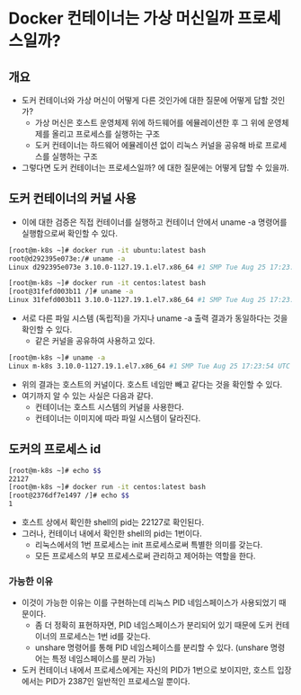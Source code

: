 # Docker 컨테이너는 가상 머신일까 프로세스일까?
## 개요
- 도커 컨테이너와 가상 머신이 어떻게 다른 것인가에 대한 질문에 어떻게 답할 것인가?
  - 가상 머신은 호스트 운영체제 위에 하드웨어를 에뮬레이션한 후 그 위에 운영체제를 올리고 프로세스를 실행하는 구조
  - 도커 컨테이너는 하드웨어 에뮬레이션 없이 리눅스 커널을 공유해 바로 프로세스를 실행하는 구조
- 그렇다면 도커 컨테이너는 프로세스일까? 에 대한 질문에는 어떻게 답할 수 있을까.

## 도커 컨테이너의 커널 사용
- 이에 대한 검증은 직접 컨테이너를 실행하고 컨테이너 안에서 uname -a 명령어를 실행함으로써 확인할 수 있다.

```bash
[root@m-k8s ~]# docker run -it ubuntu:latest bash
root@d292395e073e:/# uname -a
Linux d292395e073e 3.10.0-1127.19.1.el7.x86_64 #1 SMP Tue Aug 25 17:23:54 UTC 2020 x86_64 x86_64 x86_64 GNU/Linux
```
```bash
[root@m-k8s ~]# docker run -it centos:latest bash
[root@31fefd003b11 /]# uname -a
Linux 31fefd003b11 3.10.0-1127.19.1.el7.x86_64 #1 SMP Tue Aug 25 17:23:54 UTC 2020 x86_64 x86_64 x86_64 GNU/Linux
```

- 서로 다른 파일 시스템 (독립적)을 가지나 uname -a 출력 결과가 동일하다는 것을 확인할 수 있다.
  - 같은 커널을 공유하여 사용하고 있다.

```bash
[root@m-k8s ~]# uname -a
Linux m-k8s 3.10.0-1127.19.1.el7.x86_64 #1 SMP Tue Aug 25 17:23:54 UTC 2020 x86_64 x86_64 x86_64 GNU/Linux
```

- 위의 결과는 호스트의 커널이다. 호스트 네임만 빼고 같다는 것을 확인할 수 있다.
- 여기까지 알 수 있는 사실은 다음과 같다.
  - 컨테이너는 호스트 시스템의 커널을 사용한다.
  - 컨테이너는 이미지에 따라 파일 시스템이 달라진다.
 
## 도커의 프로세스 id

```bash
[root@m-k8s ~]# echo $$
22127
[root@m-k8s ~]# docker run -it centos:latest bash
[root@2376df7e1497 /]# echo $$
1
```

- 호스트 상에서 확인한 shell의 pid는 22127로 확인된다.
- 그러나, 컨테이너 내에서 확인한 shell의 pid는 1번이다.
  - 리눅스에서의 1번 프로세스는 init 프로세스로써 특별한 의미를 갖는다.
  - 모든 프로세스의 부모 프로세스로써 관리하고 제어하는 역할을 한다.
 
### 가능한 이유
- 이것이 가능한 이유는 이를 구현하는데 리눅스 PID 네임스페이스가 사용되었기 때문이다.
  - 좀 더 정확히 표현하자면, PID 네임스페이스가 분리되어 있기 때문에 도커 컨테이너의 프로세스는 1번 id를 갖는다.
  - unshare 명령어를 통해 PID 네임스페이스를 분리할 수 있다. (unshare 명령어는 특정 네임스페이스를 분리 가능)
- 도커 컨테이너 내에서 프로세스에게는 자신의 PID가 1번으로 보이지만, 호스트 입장에서는 PID가 2387인 일반적인 프로세스일 뿐이다.

















